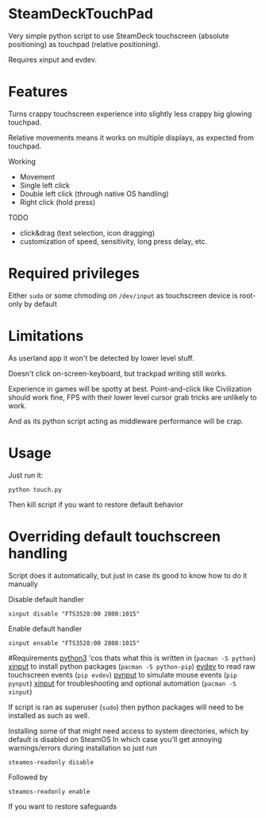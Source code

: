 # SteamDeckTouchPad

Very simple python script to use SteamDeck touchscreen (absolute positioning) as touchpad (relative positioning).

Requires xinput and evdev.

# Features

Turns crappy touchscreen experience into slightly less crappy big glowing touchpad.

Relative movements means it works on multiple displays, as expected from touchpad.

Working
- Movement
- Single left click
- Double left click (through native OS handling)
- Right click (hold press)

TODO
- click&drag (text selection, icon dragging)
- customization of speed, sensitivity, long press delay, etc.

# Required privileges

Either `sudo` or some chmoding on `/dev/input` as touchscreen device is root-only by default

# Limitations

As userland app it won't be detected by lower level stuff.

Doesn't click on-screen-keyboard, but trackpad writing still works.

Experience in games will be spotty at best. 
Point-and-click like Civilization should work fine, FPS with their lower level cursor grab tricks are unlikely to work.

And as its python script acting as middleware performance will be crap.

# Usage

Just run it:

`python touch.py`

Then kill script if you want to restore default behavior

# Overriding default touchscreen handling

Script does it automatically, but just in case its good to know how to do it manually

Disable default handler

`xinput disable "FTS3528:00 2808:1015"`

Enable default handler

`xinput ensable "FTS3528:00 2808:1015"`

#Requirements
[python3](https://wiki.archlinux.org/title/Python) 'cos thats what this is written in (`pacman -S python`)
[xinput](https://wiki.archlinux.org/title/Xinput) to install python packages (`pacman -S python-pip`)
[evdev](https://github.com/gvalkov/python-evdev) to read raw touchscreen events (`pip evdev`)
[pynput](https://github.com/moses-palmer/pynput) to simulate mouse events (`pip pynput`)
[xinput](https://wiki.archlinux.org/title/Xinput) for troubleshooting and optional automation (`pacman -S xinput`)

If script is ran as superuser (`sudo`) then python packages will need to be installed as such as well.

Installing some of that might need access to system directories, which by default is disabled on SteamOS
In which case you'll get annoying warnings/errors during installation so just run

`steamos-readonly disable`

Followed by 

`steamos-readonly enable`

If you want to restore safeguards

